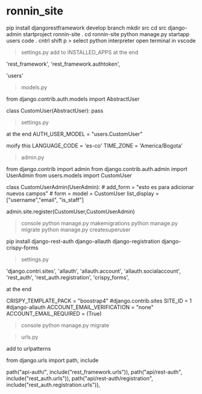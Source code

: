 # ronnin_site

pip install djangorestframework
develop branch
mkdir src
cd src
django-admin startproject ronnin-site .
cd ronnin-site
python manage.py startapp users
code .
cntrl shift p > select python interpreter
open terminal in vscode

>settings.py
add to INSTALLED_APPS at the end  

'rest_framework',
'rest_framework.authtoken',

'users'




>models.py

from django.contrib.auth.models import AbstractUser

class CustomUser(AbstractUser):
    pass

>settings.py

at the end
AUTH_USER_MODEL = "users.CustomUser"

moify this
LANGUAGE_CODE = 'es-co'
TIME_ZONE = 'America/Bogota'

>admin.py

from django.contrib import admin
from django.contrib.auth.admin import UserAdmin
from users.models import CustomUser

class CustomUserAdmin(UserAdmin):
    # add_form = "esto es para adicionar nuevos campos"
    # form = 
    model = CustomUser
    list_display = ["username","email", "is_staff"]

admin.site.register(CustomUser,CustomUserAdmin)

>console
python manage.py makemigrations
python manage.py migrate
python manage.py createsuperuser

pip install django-rest-auth django-allauth django-registration django-crispy-forms

>settings.py

'django.contri.sites',
'allauth',
'allauth.account',
'allauth.socialaccount',
'rest_auth',
'rest_auth.registration',
'crispy_forms',

at the end

CRISPY_TEMPLATE_PACK = "boostrap4"
#django.contrib.sites
SITE_ID = 1
#django-allauth
ACCOUNT_EMAIL_VERIFICATION = "none"
ACCOUNT_EMAIL_REQUIRED = (True)

>console
python  manage.py migrate

>urls.py

add to urlpatterns

from django.urls import path, include

path("api-auth/", include("rest_framework.urls")),
path("api/rest-auth", include("rest_auth.urls")),
path("api/rest-auth/registration", include("rest_auth.registration.urls")),